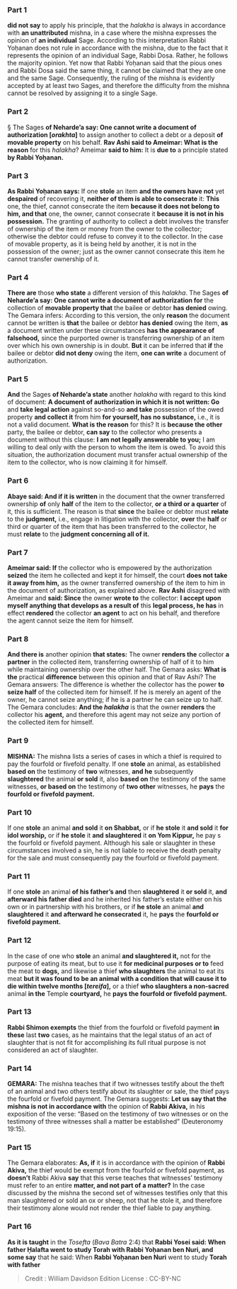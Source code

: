 
### Part 1
<b>did not say</b> to apply his principle, that the <i>halakha</i> is always in accordance with <b>an unattributed</b> mishna, in a case where the mishna expresses the opinion of <b>an individual</b> Sage. According to this interpretation Rabbi Yoḥanan does not rule in accordance with the mishna, due to the fact that it represents the opinion of an individual Sage, Rabbi Dosa. Rather, he follows the majority opinion. Yet now that Rabbi Yoḥanan said that the pious ones and Rabbi Dosa said the same thing, it cannot be claimed that they are one and the same Sage. Consequently, the ruling of the mishna is evidently accepted by at least two Sages, and therefore the difficulty from the mishna cannot be resolved by assigning it to a single Sage.

### Part 2
§ The Sages <b>of Neharde’a say: One cannot write a document of authorization [<i>orakhta</i>]</b> to assign another to collect a debt or a deposit <b>of movable property</b> on his behalf. <b>Rav Ashi said to Ameimar: What is the reason</b> for this <i>halakha</i>? Ameimar <b>said to him:</b> It is <b>due to</b> a principle stated <b>by Rabbi Yoḥanan.</b>

### Part 3
<b>As Rabbi Yoḥanan says:</b> If one <b>stole</b> an item <b>and the owners have not</b> yet <b>despaired</b> of recovering it, <b>neither of them is able to consecrate</b> it: <b>This</b> one, the thief, cannot consecrate the item <b>because it does not belong to him, and that</b> one, the owner, cannot consecrate it <b>because it is not in his possession.</b> The granting of authority to collect a debt involves the transfer of ownership of the item or money from the owner to the collector; otherwise the debtor could refuse to convey it to the collector. In the case of movable property, as it is being held by another, it is not in the possession of the owner; just as the owner cannot consecrate this item he cannot transfer ownership of it.

### Part 4
<b>There are</b> those <b>who state</b> a different version of this <i>halakha</i>. The Sages <b>of Neharde’a say: One cannot write a document of authorization for</b> the collection of <b>movable property that</b> the bailee or debtor <b>has denied</b> owing. The Gemara infers: According to this version, the only <b>reason</b> the document cannot be written is <b>that</b> the bailee or debtor <b>has denied</b> owing the item, <b>as</b> a document written under these circumstances <b>has the appearance of falsehood,</b> since the purported owner is transferring ownership of an item over which his own ownership is in doubt. <b>But</b> it can be inferred that <b>if</b> the bailee or debtor <b>did not deny</b> owing the item, <b>one can write</b> a document of authorization.

### Part 5
<b>And</b> the Sages <b>of Neharde’a state</b> another <i>halakha</i> with regard to this kind of document: <b>A document of authorization in which it is not written: Go</b> and <b>take legal action</b> against so-and-so <b>and take</b> possession of the owed property <b>and collect it</b> from him <b>for yourself, has no substance,</b> i.e., it is not a valid document. <b>What is the reason</b> for this? It is <b>because the other</b> party, the bailee or debtor, <b>can say</b> to the collector who presents a document without this clause: <b>I am not legally answerable to you;</b> I am willing to deal only with the person to whom the item is owed. To avoid this situation, the authorization document must transfer actual ownership of the item to the collector, who is now claiming it for himself.

### Part 6
<b>Abaye said: And if it is written</b> in the document that the owner transferred ownership <b>of</b> only <b>half</b> of the item to the collector, <b>or a third or a quarter</b> of it, this is sufficient. The reason is that <b>since</b> the bailee or debtor must <b>relate</b> to the <b>judgment,</b> i.e., engage in litigation with the collector, <b>over</b> the <b>half</b> or third or quarter of the item that has been transferred to the collector, he must <b>relate</b> to the <b>judgment concerning all of it.</b>

### Part 7
<b>Ameimar said: If</b> the collector who is empowered by the authorization <b>seized</b> the item he collected and kept it for himself, the court <b>does not take it away from him,</b> as the owner transferred ownership of the item to him in the document of authorization, as explained above. <b>Rav Ashi</b> disagreed with Ameimar and <b>said: Since</b> the owner <b>wrote to</b> the collector: <b>I accept upon myself anything that develops as a result of</b> this <b>legal process, he has</b> in effect <b>rendered</b> the collector <b>an agent</b> to act on his behalf, and therefore the agent cannot seize the item for himself.

### Part 8
<b>And there is</b> another opinion <b>that states:</b> The owner <b>renders the</b> collector <b>a partner</b> in the collected item, transferring ownership of half of it to him while maintaining ownership over the other half. The Gemara asks: <b>What is the</b> practical <b>difference</b> between this opinion and that of Rav Ashi? The Gemara answers: The difference is whether the collector has the power <b>to seize half</b> of the collected item for himself. If he is merely an agent of the owner, he cannot seize anything; if he is a partner he can seize up to half. The Gemara concludes: <b>And the <i>halakha</i></b> is that the owner <b>renders</b> the collector his <b>agent,</b> and therefore this agent may not seize any portion of the collected item for himself.

### Part 9
<strong>MISHNA:</strong> The mishna lists a series of cases in which a thief is required to pay the fourfold or fivefold penalty. If one <b>stole</b> an animal, as established <b>based on</b> the testimony of <b>two</b> witnesses, <b>and he</b> subsequently <b>slaughtered</b> the animal <b>or sold</b> it, also <b>based on</b> the testimony of the same witnesses, <b>or based on</b> the testimony of <b>two other</b> witnesses, he <b>pays</b> the <b>fourfold or fivefold payment.</b>

### Part 10
If one <b>stole</b> an animal <b>and sold</b> it <b>on Shabbat,</b> or if <b>he stole</b> it <b>and sold</b> it <b>for idol worship,</b> or if <b>he stole</b> it <b>and slaughtered</b> it <b>on Yom Kippur,</b> he pay s the fourfold or fivefold payment. Although his sale or slaughter in these circumstances involved a sin, he is not liable to receive the death penalty for the sale and must consequently pay the fourfold or fivefold payment.

### Part 11
If one <b>stole</b> an animal <b>of his father’s and</b> then <b>slaughtered</b> it <b>or sold</b> it, <b>and afterward his father died</b> and he inherited his father’s estate either on his own or in partnership with his brothers, or if <b>he stole</b> an animal <b>and slaughtered</b> it <b>and afterward he consecrated</b> it, he <b>pays</b> the <b>fourfold or fivefold payment.</b>

### Part 12
In the case of one who <b>stole</b> an animal <b>and slaughtered it,</b> not for the purpose of eating its meat, but to use it <b>for medicinal purposes or to</b> feed the meat to <b>dogs,</b> and likewise a thief <b>who slaughters</b> the animal to eat its meat <b>but it was found to be an animal with a condition that will cause it to die within twelve months [<i>tereifa</i>],</b> or a thief <b>who slaughters a non-sacred</b> animal <b>in the</b> Temple <b>courtyard,</b> he <b>pays the fourfold or fivefold payment.</b>

### Part 13
<b>Rabbi Shimon exempts</b> the thief from the fourfold or fivefold payment <b>in these</b> last <b>two</b> cases, as he maintains that the legal status of an act of slaughter that is not fit for accomplishing its full ritual purpose is not considered an act of slaughter.

### Part 14
<strong>GEMARA:</strong> The mishna teaches that if two witnesses testify about the theft of an animal and two others testify about its slaughter or sale, the thief pays the fourfold or fivefold payment. The Gemara suggests: <b>Let us say that the mishna is not in accordance with</b> the opinion of <b>Rabbi Akiva,</b> in his exposition of the verse: “Based on the testimony of two witnesses or on the testimony of three witnesses shall a matter be established” (Deuteronomy 19:15).

### Part 15
The Gemara elaborates: <b>As, if</b> it is in accordance with the opinion of <b>Rabbi Akiva,</b> the thief would be exempt from the fourfold or fivefold payment, as <b>doesn’t</b> Rabbi Akiva <b>say</b> that this verse teaches that witnesses’ testimony must refer to an entire <b>matter, and not part of a matter?</b> In the case discussed by the mishna the second set of witnesses testifies only that this man slaughtered or sold an ox or sheep, not that he stole it, and therefore their testimony alone would not render the thief liable to pay anything.

### Part 16
<b>As it is taught</b> in the <i>Tosefta</i> (<i>Bava Batra</i> 2:4) that <b>Rabbi Yosei said: When father Ḥalafta went to study Torah with Rabbi Yoḥanan ben Nuri, and some say</b> that he said: When <b>Rabbi Yoḥanan ben Nuri</b> went to study <b>Torah with father</b>

>Credit : William Davidson Edition
>License : CC-BY-NC